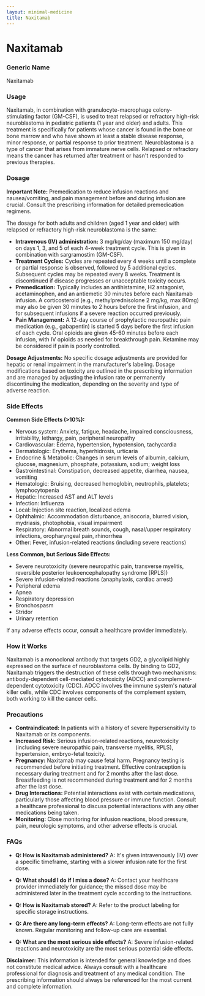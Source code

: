 ```yaml
---
layout: minimal-medicine
title: Naxitamab
---
```


# Naxitamab
### Generic Name
Naxitamab

### Usage
Naxitamab, in combination with granulocyte-macrophage colony-stimulating factor (GM-CSF), is used to treat relapsed or refractory high-risk neuroblastoma in pediatric patients (1 year and older) and adults.  This treatment is specifically for patients whose cancer is found in the bone or bone marrow and who have shown at least a stable disease response, minor response, or partial response to prior treatment.  Neuroblastoma is a type of cancer that arises from immature nerve cells.  Relapsed or refractory means the cancer has returned after treatment or hasn't responded to previous therapies.

### Dosage

**Important Note:**  Premedication to reduce infusion reactions and nausea/vomiting, and pain management before and during infusion are crucial.  Consult the prescribing information for detailed premedication regimens.

The dosage for both adults and children (aged 1 year and older) with relapsed or refractory high-risk neuroblastoma is the same:

* **Intravenous (IV) administration:** 3 mg/kg/day (maximum 150 mg/day) on days 1, 3, and 5 of each 4-week treatment cycle. This is given in combination with sargramostim (GM-CSF).
* **Treatment Cycles:** Cycles are repeated every 4 weeks until a complete or partial response is observed, followed by 5 additional cycles.  Subsequent cycles may be repeated every 8 weeks.  Treatment is discontinued if disease progresses or unacceptable toxicity occurs.
* **Premedication:** Typically includes an antihistamine, H2 antagonist, acetaminophen, and an antiemetic 30 minutes before each Naxitamab infusion.  A corticosteroid (e.g., methylprednisolone 2 mg/kg, max 80mg) may also be given 30 minutes to 2 hours before the first infusion, and for subsequent infusions if a severe reaction occurred previously.
* **Pain Management:** A 12-day course of prophylactic neuropathic pain medication (e.g., gabapentin) is started 5 days before the first infusion of each cycle. Oral opioids are given 45-60 minutes before each infusion, with IV opioids as needed for breakthrough pain.  Ketamine may be considered if pain is poorly controlled.

**Dosage Adjustments:** No specific dosage adjustments are provided for hepatic or renal impairment in the manufacturer's labeling.  Dosage modifications based on toxicity are outlined in the prescribing information and are managed by adjusting the infusion rate or permanently discontinuing the medication, depending on the severity and type of adverse reaction.


### Side Effects

**Common Side Effects (>10%):**

* Nervous system: Anxiety, fatigue, headache, impaired consciousness, irritability, lethargy, pain, peripheral neuropathy
* Cardiovascular: Edema, hypertension, hypotension, tachycardia
* Dermatologic: Erythema, hyperhidrosis, urticaria
* Endocrine & Metabolic: Changes in serum levels of albumin, calcium, glucose, magnesium, phosphate, potassium, sodium; weight loss
* Gastrointestinal: Constipation, decreased appetite, diarrhea, nausea, vomiting
* Hematologic: Bruising, decreased hemoglobin, neutrophils, platelets; lymphocytopenia
* Hepatic: Increased AST and ALT levels
* Infection: Influenza
* Local: Injection site reaction, localized edema
* Ophthalmic: Accommodation disturbance, anisocoria, blurred vision, mydriasis, photophobia, visual impairment
* Respiratory: Abnormal breath sounds, cough, nasal/upper respiratory infections, oropharyngeal pain, rhinorrhea
* Other: Fever, infusion-related reactions (including severe reactions)

**Less Common, but Serious Side Effects:**

* Severe neurotoxicity (severe neuropathic pain, transverse myelitis, reversible posterior leukoencephalopathy syndrome [RPLS])
* Severe infusion-related reactions (anaphylaxis, cardiac arrest)
* Peripheral edema
* Apnea
* Respiratory depression
* Bronchospasm
* Stridor
* Urinary retention

If any adverse effects occur, consult a healthcare provider immediately.

### How it Works
Naxitamab is a monoclonal antibody that targets GD2, a glycolipid highly expressed on the surface of neuroblastoma cells.  By binding to GD2, Naxitamab triggers the destruction of these cells through two mechanisms: antibody-dependent cell-mediated cytotoxicity (ADCC) and complement-dependent cytotoxicity (CDC).  ADCC involves the immune system's natural killer cells, while CDC involves components of the complement system, both working to kill the cancer cells.

### Precautions

* **Contraindicated:** In patients with a history of severe hypersensitivity to Naxitamab or its components.
* **Increased Risk:** Serious infusion-related reactions, neurotoxicity (including severe neuropathic pain, transverse myelitis, RPLS), hypertension, embryo-fetal toxicity.
* **Pregnancy:** Naxitamab may cause fetal harm.  Pregnancy testing is recommended before initiating treatment. Effective contraception is necessary during treatment and for 2 months after the last dose. Breastfeeding is not recommended during treatment and for 2 months after the last dose.
* **Drug Interactions:**  Potential interactions exist with certain medications, particularly those affecting blood pressure or immune function. Consult a healthcare professional to discuss potential interactions with any other medications being taken.
* **Monitoring:**  Close monitoring for infusion reactions, blood pressure, pain, neurologic symptoms, and other adverse effects is crucial.


### FAQs

* **Q: How is Naxitamab administered?**  A: It's given intravenously (IV) over a specific timeframe, starting with a slower infusion rate for the first dose.

* **Q: What should I do if I miss a dose?** A: Contact your healthcare provider immediately for guidance; the missed dose may be administered later in the treatment cycle according to the instructions.

* **Q: How is Naxitamab stored?** A: Refer to the product labeling for specific storage instructions.

* **Q: Are there any long-term effects?** A:  Long-term effects are not fully known.  Regular monitoring and follow-up care are essential.

* **Q: What are the most serious side effects?** A:  Severe infusion-related reactions and neurotoxicity are the most serious potential side effects.

**Disclaimer:** This information is intended for general knowledge and does not constitute medical advice. Always consult with a healthcare professional for diagnosis and treatment of any medical condition.  The prescribing information should always be referenced for the most current and complete information.
